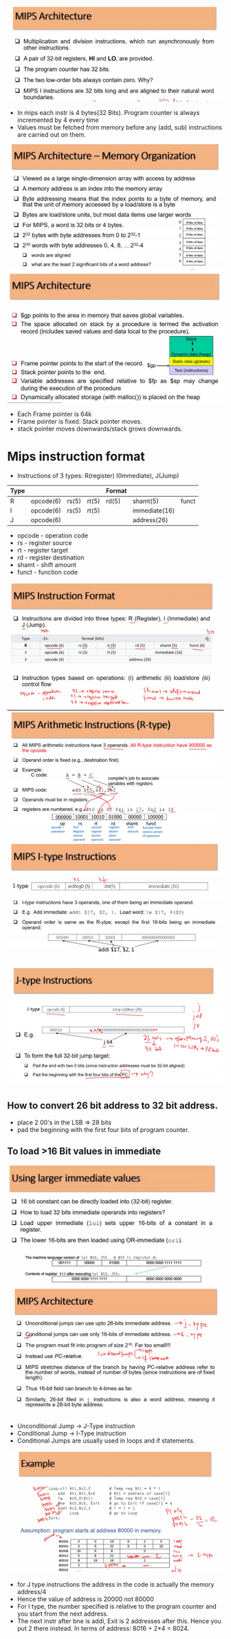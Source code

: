 ![](img/L5/Annotation%202020-08-31%20160245.png)

-   In mips each instr is 4 bytes(32 Bits). Program counter is always incremented by 4 every time
-   Values must be fetched from memory before any (add, sub) instructions are carried out on them.

![](img/L5/Annotation%202020-08-31%20160952.png)
![](img/L5/Annotation%202020-08-31%20161139.png)

-   Each Frame pointer is 64k
-   Frame pointer is fixed. Stack pointer moves.
-   stack pointer moves downwards/stack grows downwards.

# Mips instruction format

-   Instructions of 3 types: R(register) I(Immediate), J(Jump)

| Type |           |       |       | Format |               |       |
| ---- | --------- | ----- | ----- | ------ | ------------- | ----- |
| R    | opcode(6) | rs(5) | rt(5) | rd(5)  | shamt(5)      | funct |
| I    | opcode(6) | rs(5) | rt(5) |        | immediate(16) |       |
| J    | opcode(6) |       |       |        | address(26)   |       |

-   opcode - operation code
-   rs - register source
-   rt - register target
-   rd - register destination
-   shamt - shift amount
-   funct - function code

![](img/L5/Annotation%202020-08-31%20161807.png)
![](img/L5/Annotation%202020-08-31%20162254.png)
![](img/L5/Annotation%202020-08-31%20162547.png)

![](img/L5/Annotation%202020-08-31%20163038.png)

## How to convert 26 bit address to 32 bit address.

-   place 2 00's in the LSB => 28 bits
-   pad the beginning with the first four bits of program counter.

## To load >16 Bit values in immediate

![](img/L5/Annotation%202020-08-31%20163713.png)
![](img/L5/Annotation%202020-08-31%20164255.png)

-   Unconditional Jump -> J-Type instruction
-   Conditional Jump -> I-Type instruction
-   Conditional Jumps are usually used in loops and if statements.

![](img/L5/Annotation%202020-08-31%20164936.png)

-   for J type instructions the address in the code is actually the memory address/4
-   Hence the value of address is 20000 not 80000
-   For I type, the number specified is relative to the program counter and you start from the next address.
-   The next instr after bne is addi, Exit is 2 addresses after this. Hence you put 2 there instead. In terms of address: 8016 + 2\*4 = 8024.
